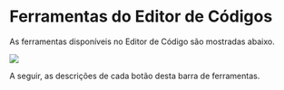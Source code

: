 # Ferramentas do Editor de Códigos

As ferramentas disponíveis no Editor de Código são mostradas abaixo.

![](http://www.gvinci.com.br/manual/codigotoolbargv5.png)

A seguir, as descrições de cada botão desta barra de ferramentas.

